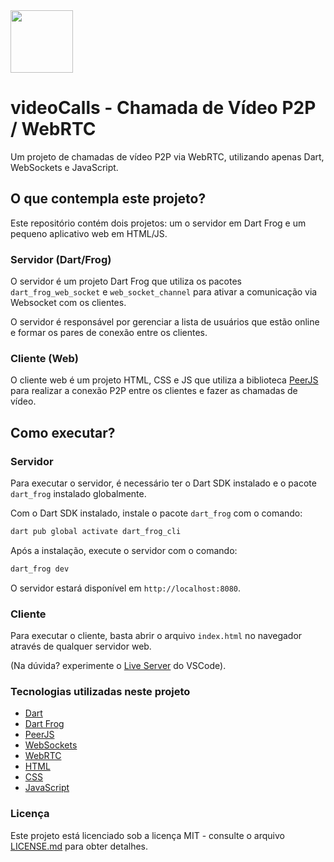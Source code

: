 <img src="https://cdn-icons-png.flaticon.com/512/3717/3717488.png" width="100" />


# videoCalls - Chamada de Vídeo P2P / WebRTC

Um projeto de chamadas de vídeo P2P via WebRTC, utilizando apenas Dart, WebSockets e JavaScript.

## O que contempla este projeto?

Este repositório contém dois projetos: um o servidor em Dart Frog e um pequeno aplicativo web em HTML/JS.

### Servidor (Dart/Frog)

O servidor é um projeto Dart Frog que utiliza os pacotes `dart_frog_web_socket`  e `web_socket_channel` para ativar a comunicação via Websocket com os clientes. 

O servidor é responsável por gerenciar a lista de usuários que estão online e formar os pares de conexão entre os clientes.

### Cliente (Web)

O cliente web é um projeto HTML, CSS e JS que utiliza a biblioteca [PeerJS](https://peerjs.com/) para realizar a conexão P2P entre os clientes e fazer as chamadas de vídeo.

## Como executar?

### Servidor

Para executar o servidor, é necessário ter o Dart SDK instalado e o pacote `dart_frog` instalado globalmente.

Com o  Dart SDK instalado, instale o pacote `dart_frog` com o comando:

```bash
dart pub global activate dart_frog_cli
```

Após a instalação, execute o servidor com o comando:

```bash
dart_frog dev
```

O servidor estará disponível em `http://localhost:8080`.

### Cliente

Para executar o cliente, basta abrir o arquivo `index.html` no navegador através de qualquer servidor web. 

(Na dúvida? experimente o [Live Server](https://marketplace.visualstudio.com/items?itemName=ritwickdey.LiveServer) do VSCode).


### Tecnologias utilizadas neste projeto

- [Dart](https://dart.dev/)
- [Dart Frog](https://pub.dev/packages/dart_frog)
- [PeerJS](https://peerjs.com/)
- [WebSockets](https://developer.mozilla.org/en-US/docs/Web/API/WebSockets_API)
- [WebRTC](https://developer.mozilla.org/en-US/docs/Web/API/WebRTC_API)
- [HTML](https://developer.mozilla.org/en-US/docs/Web/HTML)
- [CSS](https://developer.mozilla.org/en-US/docs/Web/CSS)
- [JavaScript](https://developer.mozilla.org/en-US/docs/Web/JavaScript)

### Licença

Este projeto está licenciado sob a licença MIT - consulte o arquivo [LICENSE.md](LICENSE.md) para obter detalhes.
